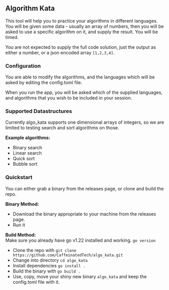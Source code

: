 ## Algorithm Kata
This tool will help you to practice your algorithms in different languages.
You will be given some data - usually an array of numbers, then you will be asked
to use a specific algorithm on it, and supply the result.  You will be timed.

You are not expected to supply the full code solution, just the output as either
a number, or a json encoded array `[1,2,3,4]`.

### Configuration
You are able to modify the algorithms, and the languages which will be asked
by editing the config.toml file.

When you run the app, you will be asked which of the supplied languages, and
algorithms that you wish to be included in your session.

### Supported Datastructures
Currently algo_kata supports one dimensional arrays of integers,
so we are limited to testing search and sort algorithms on those.

**Example algorithms:**  
* Binary search
* Linear search
* Quick sort
* Bubble sort

### Quickstart
You can either grab a binary from the releases page, or clone and build the repo.

**Binary Method:**  
* Download the binary appropriate to your machine from the releases page.
* Run it

**Build Method:**  
Make sure you already have go v1.22 installed and working. `go version`  
* Clone the repo with `git clone https://github.com/CaffeinatedTech/algo_kata.git`
* Change into directory `cd algo_kata`
* Install dependencies `go install .`
* Build the binary with `go build .`
* Use, copy, move your shiny new binary `algo_kata` and keep the config.toml file with it.
